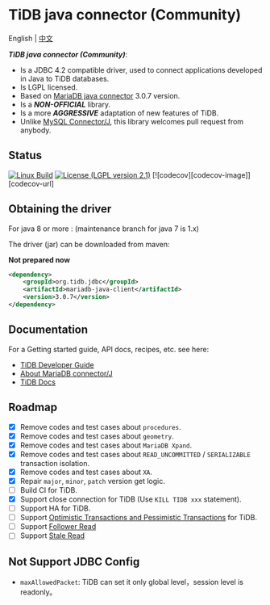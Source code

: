 # TiDB java connector (Community)

English | [中文](/README-zh.md)

***TiDB java connector (Community)***:

- Is a JDBC 4.2 compatible driver, used to connect applications developed in Java to TiDB databases.
- Is LGPL licensed.
- Based on [MariaDB java connector](https://github.com/mariadb-corporation/mariadb-connector-j) 3.0.7 version.
- Is a ***NON-OFFICIAL*** library.
- Is a more ***AGGRESSIVE*** adaptation of new features of TiDB.
- Unlike [MySQL Connector/J](https://github.com/mysql/mysql-connector-j), this library welcomes pull request from anybody.

## Status
[![Linux Build](https://travis-ci.com/Icemap/tidb-connector-j.svg?branch=master)](https://app.travis-ci.com/github/mariadb-corporation/mariadb-connector-j)
[![License (LGPL version 2.1)](https://img.shields.io/badge/license-GNU%20LGPL%20version%202.1-green.svg?style=flat-square)](http://opensource.org/licenses/LGPL-2.1)
[![codecov][codecov-image]][codecov-url]

## Obtaining the driver

For java 8 or more :
(maintenance branch for java 7 is 1.x)

The driver (jar) can be downloaded from maven:

**Not prepared now**

```xml
<dependency>
    <groupId>org.tidb.jdbc</groupId>
    <artifactId>mariadb-java-client</artifactId>
    <version>3.0.7</version>
</dependency>
```

## Documentation

For a Getting started guide, API docs, recipes, etc. see here:

- [TiDB Developer Guide](https://docs.pingcap.com/tidb/stable/dev-guide-overview)
- [About MariaDB connector/J](https://mariadb.com/kb/en/about-mariadb-connector-j/)
- [TiDB Docs](https://docs.pingcap.com/tidb/stable)

## Roadmap

- [x] Remove codes and test cases about `procedures`.
- [x] Remove codes and test cases about `geometry`.
- [x] Remove codes and test cases about `MariaDB Xpand`.
- [x] Remove codes and test cases about `READ_UNCOMMITTED` / `SERIALIZABLE` transaction isolation.
- [x] Remove codes and test cases about `XA`.
- [x] Repair `major`, `minor`, `patch` version get logic.
- [ ] Build CI for TiDB.
- [x] Support close connection for TiDB (Use `KILL TIDB xxx` statement).
- [ ] Support HA for TiDB.
- [ ] Support [Optimistic Transactions and Pessimistic Transactions](https://docs.pingcap.com/tidb/stable/dev-guide-optimistic-and-pessimistic-transaction) for TiDB.
- [ ] Support [Follower Read](https://docs.pingcap.com/tidb/stable/dev-guide-use-follower-read)
- [ ] Support [Stale Read](https://docs.pingcap.com/tidb/stable/dev-guide-use-stale-read)

## Not Support JDBC Config

- `maxAllowedPacket`: TiDB can set it only global level，session level is readonly。